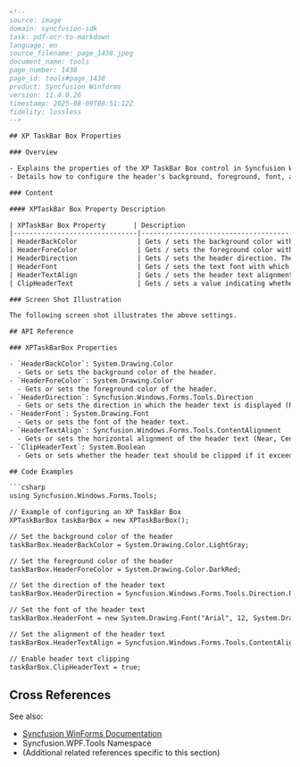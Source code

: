 ```html
<!--
source: image
domain: syncfusion-sdk
task: pdf-ocr-to-markdown
language: en
source_filename: page_1438.jpeg
document_name: tools
page_number: 1438
page_id: tools#page_1438
product: Syncfusion Winforms
version: 11.4.0.26
timestamp: 2025-08-09T08:51:12Z
fidelity: lossless
-->

## XP TaskBar Box Properties

### Overview

- Explains the properties of the XP TaskBar Box control in Syncfusion WinForms.
- Details how to configure the header's background, foreground, font, alignment, text direction, and clipping behavior.

### Content

#### XPTaskBar Box Property Description

| XPTaskBar Box Property       | Description                                                                                                                                                                                                                      |
|-------------------------------|----------------------------------------------------------------------------------------------------------------------------------------------------------------------------------------------------------------------------------|
| HeaderBackColor               | Gets / sets the background color with which the header will be drawn.                                                                                                                                                           |
| HeaderForeColor               | Gets / sets the foreground color with which the header will be drawn.                                                                                                                                                           |
| HeaderDirection               | Gets / sets the header direction. The options are as follows: <br> - RightToLeft <br> - LeftToRight <br> The default value is 'LeftToRight'.                                                                                       |
| HeaderFont                    | Gets / sets the text font with which the header will be drawn.                                                                                                                                                                   |
| HeaderTextAlign               | Gets / sets the header text alignment. The options are: <br> - Near <br> - Center <br> - Far <br> The default value is 'Near'. <br> The Header text must not be set to Null characters.                                              |
| ClipHeaderText                | Gets / sets a value indicating whether the header text should be clipped.                                                                                                                                                          |

### Screen Shot Illustration

The following screen shot illustrates the above settings.

## API Reference

### XPTaskBarBox Properties

- `HeaderBackColor`: System.Drawing.Color  
  - Gets or sets the background color of the header.
- `HeaderForeColor`: System.Drawing.Color  
  - Gets or sets the foreground color of the header.
- `HeaderDirection`: Syncfusion.Windows.Forms.Tools.Direction  
  - Gets or sets the direction in which the header text is displayed (RightToLeft or LeftToRight).
- `HeaderFont`: System.Drawing.Font  
  - Gets or sets the font of the header text.
- `HeaderTextAlign`: Syncfusion.Windows.Forms.Tools.ContentAlignment  
  - Gets or sets the horizontal alignment of the header text (Near, Center, Far).
- `ClipHeaderText`: System.Boolean  
  - Gets or sets whether the header text should be clipped if it exceeds the available space.

## Code Examples

```csharp
using Syncfusion.Windows.Forms.Tools;

// Example of configuring an XP TaskBar Box
XPTaskBarBox taskBarBox = new XPTaskBarBox();

// Set the background color of the header
taskBarBox.HeaderBackColor = System.Drawing.Color.LightGray;

// Set the foreground color of the header
taskBarBox.HeaderForeColor = System.Drawing.Color.DarkRed;

// Set the direction of the header text
taskBarBox.HeaderDirection = Syncfusion.Windows.Forms.Tools.Direction.RightToLeft;

// Set the font of the header text
taskBarBox.HeaderFont = new System.Drawing.Font("Arial", 12, System.Drawing.FontStyle.Bold);

// Set the alignment of the header text
taskBarBox.HeaderTextAlign = Syncfusion.Windows.Forms.Tools.ContentAlignment.Center;

// Enable header text clipping
taskBarBox.ClipHeaderText = true;
```

## Cross References

See also:
- [Syncfusion WinForms Documentation](https://help.syncfusion.com/windowsforms)
- Syncfusion.WPF.Tools Namespace
- (Additional related references specific to this section)

<!-- tags: Syncfusion Winforms, XP TaskBar Box, properties, header styles, alignment, clipping. keywords: XP TaskBar Box, HeaderBackColor, HeaderForeColor, HeaderDirection, HeaderFont, HeaderTextAlign, ClipHeaderText -->
```